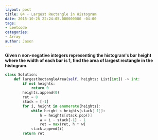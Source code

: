 ```yaml
---
layout: post
title: 84 - Largest Rectangle in Histogram
date: 2015-10-26 22:24:05.000000000 -04:00
tags:
- Leetcode
categories:
- Array
author: Jason
---
```

**Given n non-negative integers representing the histogram's bar height where the width of each bar is 1, find the area of largest rectangle in the histogram.**

``` python
class Solution:
    def largestRectangleArea(self, heights: List[int]) -> int:
        if not heights:
            return 0
        heights.append(0)
        ret = 0
        stack = [-1]
        for i, height in enumerate(heights):
            while height < heights[stack[-1]]:
                h = heights[stack.pop()]
                w = i - stack[-1] - 1
                ret = max(ret, h * w)
            stack.append(i)
        return ret
```
